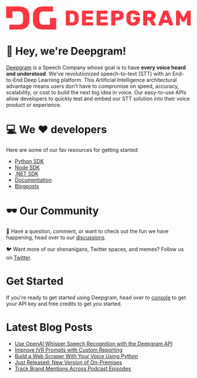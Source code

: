 ![Deepgram full logo in red: DG Deepgram](dg-logo.png)

:wave: Hey, we're Deepgram! 
======


[Deepgram](https://deepgram.com/) is a Speech Company whose goal is to have **every voice heard and understood**.  We've revolutionized speech-to-text (STT) with an End-to-End Deep Learning platform. This Artificial Intelligence architectural advantage means users don’t have to compromise on speed, accuracy, scalability, or cost to build the next big idea in voice.   Our easy-to-use APIs allow developers to quickly test and embed our STT solution into their voice product or experience.

:computer: We :heart: developers
======
Here are some of our fav resources for getting started:
- [Python SDK](https://github.com/deepgram/python-sdk)
- [Node SDK](https://github.com/deepgram/deepgram-node-sdk)
- [.NET SDK](https://github.com/deepgram/deepgram-dotnet-sdk)
- [Documentation](https://developers.deepgram.com/documentation/)
- [Blogposts](https://developers.deepgram.com/blog/)

:dark_sunglasses: Our Community
 ======

:thought_balloon: Have a question, comment, or want to check out the fun we have happening, head over to our [discussions](https://github.com/orgs/deepgram/discussions).


:bird: Want more of our shenanigans, Twitter spaces, and memes? Follow us on [Twitter](https://twitter.com/DeepgramAI).


Get Started
=====
If you're ready to get started using Deepgram, head over to [console](https://console.deepgram.com/) to get your API key and free credits to get you started.

Latest Blog Posts
=====
<!-- BLOG-POST-LIST:START -->
- [Use OpenAI Whisper Speech Recognition with the Deepgram API](https://blog.deepgram.com/use-openai-whisper-speech-recognition-with-the-deepgram-api/)
- [Improve IVR Prompts with Custom Reporting](https://blog.deepgram.com/improve-ivr-prompts-with-custom-reporting/)
- [Build a Web Scraper With Your Voice Using Python](https://blog.deepgram.com/scrape-a-website-with-your-voice-using-python/)
- [Just Released: New Version of On-Premises](https://blog.deepgram.com/just-released-new-version-of-on-premises/)
- [Track Brand Mentions Across Podcast Episodes](https://blog.deepgram.com/track-brand-mentions-across-podcast-episodes/)
<!-- BLOG-POST-LIST:END -->

